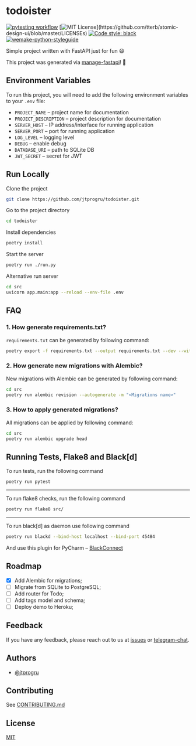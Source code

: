 # todoister

[![pytesting workflow](https://github.com/jtprogru/todoister/actions/workflows/main.yml/badge.svg)](https://github.com/jtprogru/todoister/actions/workflows/main.yml) [![MIT License](https://img.shields.io/apm/l/atomic-design-ui.svg?)](https://github.com/tterb/atomic-design-ui/blob/master/LICENSEs)
[![Code style: black](https://img.shields.io/badge/code%20style-black-000000.svg)](https://github.com/psf/black)
[![wemake-python-styleguide](https://img.shields.io/badge/style-wemake-000000.svg)](https://github.com/wemake-services/wemake-python-styleguide)


Simple project written with FastAPI just for fun :smile:

This project was generated via [manage-fastapi](https://github.com/ycd/manage-fastapi/)! :tada:

## Environment Variables

To run this project, you will need to add the following environment variables to your `.env` file:

- `PROJECT_NAME` – project name for documentation
- `PROJECT_DESCRIPTION` – project description for documentation
- `SERVER_HOST` – IP address/interface for running application
- `SERVER_PORT` – port for running application
- `LOG_LEVEL` – logging level
- `DEBUG` – enable debug
- `DATABASE_URI` – path to SQLite DB
- `JWT_SECRET` – secret for JWT

## Run Locally

Clone the project

```bash
git clone https://github.com/jtprogru/todoister.git
```

Go to the project directory

```bash
cd todoister
```

Install dependencies

```bash
poetry install
```

Start the server

```bash
poetry run ./run.py
```

Alternative run server

```bash
cd src
uvicorn app.main:app --reload --env-file .env
```

## FAQ

### 1. How generate requirements.txt?

`requirements.txt` can be generated by following command:

```bash
poetry export -f requirements.txt --output requirements.txt --dev --without-hashes
```

### 2. How generate new migrations with Alembic?

New migrations with Alembic can be generated by following command:

```bash
cd src
poetry run alembic revision --autogenerate -m "<Migrations name>"
```

### 3. How to apply generated migrations?

All migrations can be applied by following command:

```bash
cd src
poetry run alembic upgrade head
```

## Running Tests, Flake8 and Black[d]

To run tests, run the following command

```bash
poetry run pytest
```
---
To run flake8 checks, run the following command

```bash
poetry run flake8 src/
```
---
To run black[d] as daemon use following command

```bash
poetry run blackd --bind-host localhost --bind-port 45484
```
And use this plugin for PyCharm – [BlackConnect](https://plugins.jetbrains.com/plugin/14321-blackconnect)

## Roadmap

- [x] Add Alembic for migrations;
- [ ] Migrate from SQLite to PostgreSQL;
- [ ] Add router for Todo;
- [ ] Add tags model and schema;
- [ ] Deploy demo to Heroku;

## Feedback

If you have any feedback, please reach out to us at [issues](https://github.com/jtprogru/todoister/issues) or [telegram-chat](https://t.me/jtprogru_chat).

## Authors

- [@jtprogru](https://www.github.com/jtprogru)

## Contributing

See [CONTRIBUTING.md](docs/CONTRIBUTING.md)

## License

[MIT](LICENSE)
